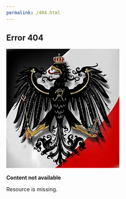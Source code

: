 ```yaml
---
permalink: /404.html
---
```


## Error 404

![Error 404 Logo](assets/images/404.png)

**Content not available**

Resource is missing.

